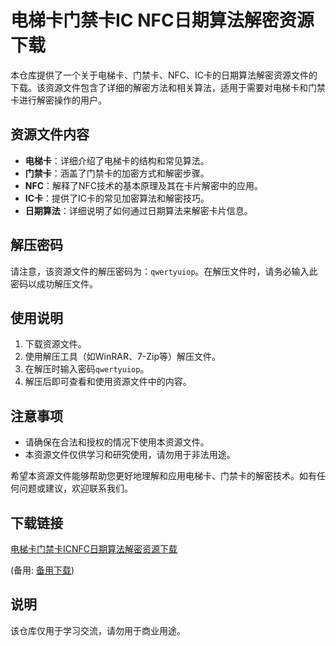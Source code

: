 # 电梯卡门禁卡IC NFC日期算法解密资源下载

本仓库提供了一个关于电梯卡、门禁卡、NFC、IC卡的日期算法解密资源文件的下载。该资源文件包含了详细的解密方法和相关算法，适用于需要对电梯卡和门禁卡进行解密操作的用户。

## 资源文件内容

- **电梯卡**：详细介绍了电梯卡的结构和常见算法。
- **门禁卡**：涵盖了门禁卡的加密方式和解密步骤。
- **NFC**：解释了NFC技术的基本原理及其在卡片解密中的应用。
- **IC卡**：提供了IC卡的常见加密算法和解密技巧。
- **日期算法**：详细说明了如何通过日期算法来解密卡片信息。

## 解压密码

请注意，该资源文件的解压密码为：`qwertyuiop`。在解压文件时，请务必输入此密码以成功解压文件。

## 使用说明

1. 下载资源文件。
2. 使用解压工具（如WinRAR、7-Zip等）解压文件。
3. 在解压时输入密码`qwertyuiop`。
4. 解压后即可查看和使用资源文件中的内容。

## 注意事项

- 请确保在合法和授权的情况下使用本资源文件。
- 本资源文件仅供学习和研究使用，请勿用于非法用途。

希望本资源文件能够帮助您更好地理解和应用电梯卡、门禁卡的解密技术。如有任何问题或建议，欢迎联系我们。

## 下载链接
[电梯卡门禁卡ICNFC日期算法解密资源下载](https://pan.quark.cn/s/b0feeaa81818) 

(备用: [备用下载](https://pan.baidu.com/s/135lgQ4y8XWWklerynibJXA?pwd=1234))

## 说明

该仓库仅用于学习交流，请勿用于商业用途。
